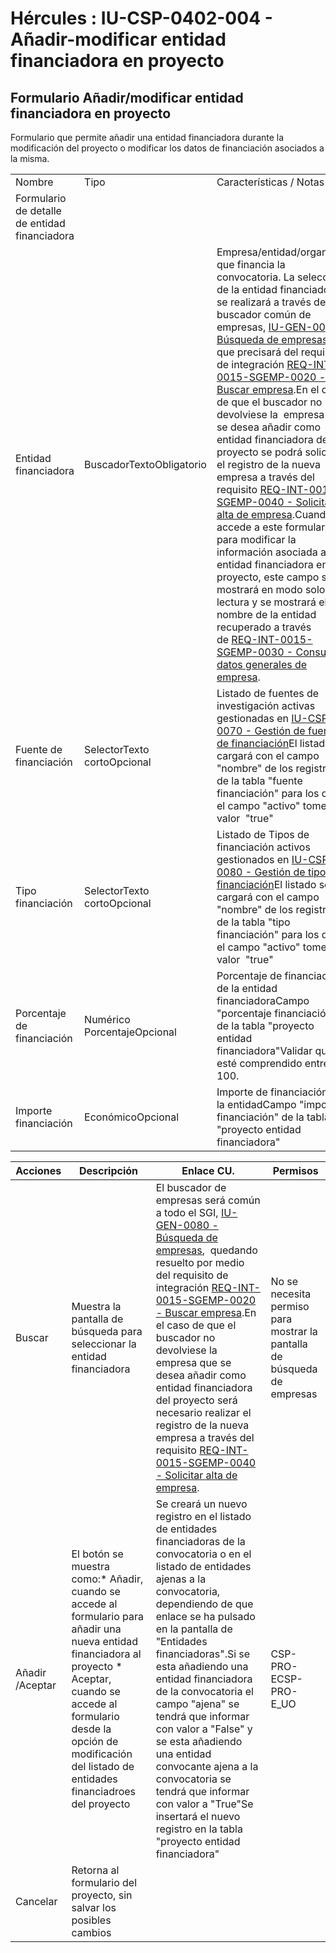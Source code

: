 # Hércules : IU\-CSP\-0402\-004 \- Añadir\-modificar entidad financiadora en proyecto



## Formulario Añadir/modificar entidad financiadora en proyecto

Formulario que permite añadir una entidad financiadora durante la modificación del proyecto o modificar los datos de financiación asociados a la misma.



|  | | |
| --- | --- | --- |
| Nombre | Tipo | Características / Notas |
| Formulario de detalle de entidad financiadora | | |
| Entidad financiadora | BuscadorTextoObligatorio | Empresa/entidad/organismo que financia la convocatoria. La selección de la entidad financiadora se realizará a través del buscador común de empresas, [IU\-GEN\-0080 \- Búsqueda de empresas](/hercules/sgi-sistema-de-gestion-de-investigacion/requisitos-y-analisis-funcional/analisis-funcional-sgi-hercules/gen-aspectos-generales/sha-buscadores-y-listados-comunes/iu-gen-0080-busqueda-de-empresas.md "/hercules/sgi-sistema-de-gestion-de-investigacion/requisitos-y-analisis-funcional/analisis-funcional-sgi-hercules/gen-aspectos-generales/sha-buscadores-y-listados-comunes/iu-gen-0080-busqueda-de-empresas.md"), que precisará del requisito de integración [REQ\-INT\-0015\-SGEMP\-0020 \- Buscar empresa](/hercules/sgi-sistema-de-gestion-de-investigacion/requisitos-y-analisis-funcional/analisis-funcional-sgi-hercules/gen-aspectos-generales/int-requisitos-de-integracion/req-int-0015-sgemp-integracion-con-sistema-de-gestion-de-empresas/req-int-0015-sgemp-0020-buscar-empresa.md "/hercules/sgi-sistema-de-gestion-de-investigacion/requisitos-y-analisis-funcional/analisis-funcional-sgi-hercules/gen-aspectos-generales/int-requisitos-de-integracion/req-int-0015-sgemp-integracion-con-sistema-de-gestion-de-empresas/req-int-0015-sgemp-0020-buscar-empresa.md").En el caso de que el buscador no devolviese la  empresa que se desea añadir como entidad financiadora del proyecto se podrá solicitar el registro de la nueva empresa a través del requisito [REQ\-INT\-0015\-SGEMP\-0040 \- Solicitar alta de empresa](https://confluence.um.es/confluence/display/HERCULES/REQ-INT-0015-SGEMP-0040+-+Solicitar+alta+de+empresa "https://confluence.um.es/confluence/display/HERCULES/REQ-INT-0015-SGEMP-0040+-+Solicitar+alta+de+empresa").Cuando se accede a este formulario para modificar la información asociada a la entidad financiadora en el proyecto, este campo se mostrará en modo solo lectura y se mostrará el nombre de la entidad recuperado a través de [REQ\-INT\-0015\-SGEMP\-0030 \- Consultar datos generales de empresa](/hercules/sgi-sistema-de-gestion-de-investigacion/requisitos-y-analisis-funcional/analisis-funcional-sgi-hercules/gen-aspectos-generales/int-requisitos-de-integracion/req-int-0015-sgemp-integracion-con-sistema-de-gestion-de-empresas/req-int-0015-sgemp-0030-consultar-datos-generales-de-empresa.md "/hercules/sgi-sistema-de-gestion-de-investigacion/requisitos-y-analisis-funcional/analisis-funcional-sgi-hercules/gen-aspectos-generales/int-requisitos-de-integracion/req-int-0015-sgemp-integracion-con-sistema-de-gestion-de-empresas/req-int-0015-sgemp-0030-consultar-datos-generales-de-empresa.md"). |
| Fuente de financiación | SelectorTexto cortoOpcional | Listado de fuentes de investigación activas gestionadas en [IU\-CSP\-0070 \- Gestión de fuentes de financiación](/hercules/sgi-sistema-de-gestion-de-investigacion/requisitos-y-analisis-funcional/analisis-funcional-sgi-hercules/csp-modulo-de-convocatorias-ayudas-solicitudes-proyectos-y-contratos-y-grupos-de-investigacion/csp-interfaz-de-usuario/iu-csp-0070-gestion-de-fuentes-de-financiacion/index.md "/hercules/sgi-sistema-de-gestion-de-investigacion/requisitos-y-analisis-funcional/analisis-funcional-sgi-hercules/csp-modulo-de-convocatorias-ayudas-solicitudes-proyectos-y-contratos-y-grupos-de-investigacion/csp-interfaz-de-usuario/iu-csp-0070-gestion-de-fuentes-de-financiacion/index.md")El listado se cargará con el campo "nombre" de los registros de la tabla "fuente financiación" para los que el campo "activo" tome el valor  "true" |
| Tipo financiación | SelectorTexto cortoOpcional | Listado de Tipos de financiación activos gestionados en [IU\-CSP\-0080 \- Gestión de tipos de financiación](/hercules/sgi-sistema-de-gestion-de-investigacion/requisitos-y-analisis-funcional/analisis-funcional-sgi-hercules/csp-modulo-de-convocatorias-ayudas-solicitudes-proyectos-y-contratos-y-grupos-de-investigacion/csp-interfaz-de-usuario/iu-csp-0080-gestion-de-tipos-de-financiacion/index.md "/hercules/sgi-sistema-de-gestion-de-investigacion/requisitos-y-analisis-funcional/analisis-funcional-sgi-hercules/csp-modulo-de-convocatorias-ayudas-solicitudes-proyectos-y-contratos-y-grupos-de-investigacion/csp-interfaz-de-usuario/iu-csp-0080-gestion-de-tipos-de-financiacion/index.md")El listado se cargará con el campo "nombre" de los registros de la tabla "tipo financiación" para los que el campo "activo" tome el valor  "true" |
| Porcentaje de financiación | Numérico PorcentajeOpcional | Porcentaje de financiación de la entidad financiadoraCampo "porcentaje financiación" de la tabla "proyecto entidad financiadora"Validar que esté comprendido entre 0 y 100\. |
| Importe financiación | EconómicoOpcional | Importe de financiación de la entidadCampo "importe financiación" de la tabla "proyecto entidad financiadora" |



| Acciones | Descripción | Enlace CU. | Permisos |
| --- | --- | --- | --- |
| Buscar | Muestra la pantalla de búsqueda para seleccionar la entidad financiadora | El buscador de empresas será común a todo el SGI, [IU\-GEN\-0080 \- Búsqueda de empresas](/hercules/sgi-sistema-de-gestion-de-investigacion/requisitos-y-analisis-funcional/analisis-funcional-sgi-hercules/gen-aspectos-generales/sha-buscadores-y-listados-comunes/iu-gen-0080-busqueda-de-empresas.md "/hercules/sgi-sistema-de-gestion-de-investigacion/requisitos-y-analisis-funcional/analisis-funcional-sgi-hercules/gen-aspectos-generales/sha-buscadores-y-listados-comunes/iu-gen-0080-busqueda-de-empresas.md"),  quedando resuelto por medio del requisito de integración [REQ\-INT\-0015\-SGEMP\-0020 \- Buscar empresa](/hercules/sgi-sistema-de-gestion-de-investigacion/requisitos-y-analisis-funcional/analisis-funcional-sgi-hercules/gen-aspectos-generales/int-requisitos-de-integracion/req-int-0015-sgemp-integracion-con-sistema-de-gestion-de-empresas/req-int-0015-sgemp-0020-buscar-empresa.md "/hercules/sgi-sistema-de-gestion-de-investigacion/requisitos-y-analisis-funcional/analisis-funcional-sgi-hercules/gen-aspectos-generales/int-requisitos-de-integracion/req-int-0015-sgemp-integracion-con-sistema-de-gestion-de-empresas/req-int-0015-sgemp-0020-buscar-empresa.md").En el caso de que el buscador no devolviese la  empresa que se desea añadir como entidad financiadora del proyecto será necesario realizar el registro de la nueva empresa a través del requisito [REQ\-INT\-0015\-SGEMP\-0040 \- Solicitar alta de empresa](https://confluence.um.es/confluence/display/HERCULES/REQ-INT-0015-SGEMP-0040+-+Solicitar+alta+de+empresa "https://confluence.um.es/confluence/display/HERCULES/REQ-INT-0015-SGEMP-0040+-+Solicitar+alta+de+empresa"). | No se necesita permiso para mostrar la pantalla de búsqueda de empresas |
| Añadir /Aceptar | El botón se muestra como:* Añadir, cuando se accede al formulario para añadir una nueva entidad financiadora al proyecto * Aceptar, cuando se accede al formulario desde la opción de modificación del listado de entidades financiadroes del proyecto | Se creará un nuevo registro en el listado de entidades financiadoras de la convocatoria o en el listado de entidades ajenas a la convocatoria, dependiendo de que enlace se ha pulsado en la pantalla de "Entidades financiadoras".Si se esta añadiendo una entidad financiadora de la convocatoria el campo "ajena" se tendrá que informar con valor a "False" y se esta añadiendo una entidad convocante ajena a la convocatoria se tendrá que informar con valor a "True"Se insertará el nuevo registro en la tabla "proyecto entidad financiadora" | CSP\-PRO\-ECSP\-PRO\-E\_UO |
| Cancelar | Retorna al formulario del proyecto, sin salvar los posibles cambios |  |  |

  
  
  
  
  
  





